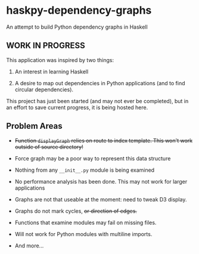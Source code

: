 # haskpy-dependency-graphs
An attempt to build Python dependency graphs in Haskell

## WORK IN PROGRESS
This application was inspired by two things:

1. An interest in learning Haskell

2. A desire to map out dependencies in Python applications (and to find circular dependencies).

This project has just been started (and may not ever be completed), but in an effort to save current progress, it is being hosted here.


## Problem Areas

* ~~Function `displayGraph` relies on route to index template. This won't work outside of source directory!~~

* Force graph may be a poor way to represent this data structure

* Nothing from any `__init__.py` module is being examined

* No performance analysis has been done. This may not work for larger applications

* Graphs are not that useable at the moment: need to tweak D3 display.

* Graphs do not mark cycles, ~~or direction of edges.~~

* Functions that examine modules may fail on missing files.

* Will not work for Python modules with multiline imports.

* And more...